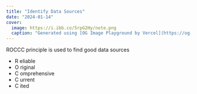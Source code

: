 ```yaml
---
title: "Identify Data Sources"
date: "2024-01-14"
cover:
  image: https://i.ibb.co/5rpG2Hy/note.png
  caption: "Generated using [OG Image Playground by Vercel](https://og-playground.vercel.app/)"
---
```


ROCCC principle is used to find good data sources

- R eliable
- O riginal
- C omprehensive
- C urrent
- C ited
